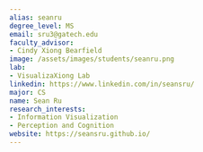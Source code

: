 ```yaml
---
alias: seanru
degree_level: MS
email: sru3@gatech.edu
faculty_advisor:
- Cindy Xiong Bearfield
image: /assets/images/students/seanru.png
lab:
- VisualizaXiong Lab
linkedin: https://www.linkedin.com/in/seansru/
major: CS
name: Sean Ru
research_interests:
- Information Visualization
- Perception and Cognition
website: https://seansru.github.io/
---
```

